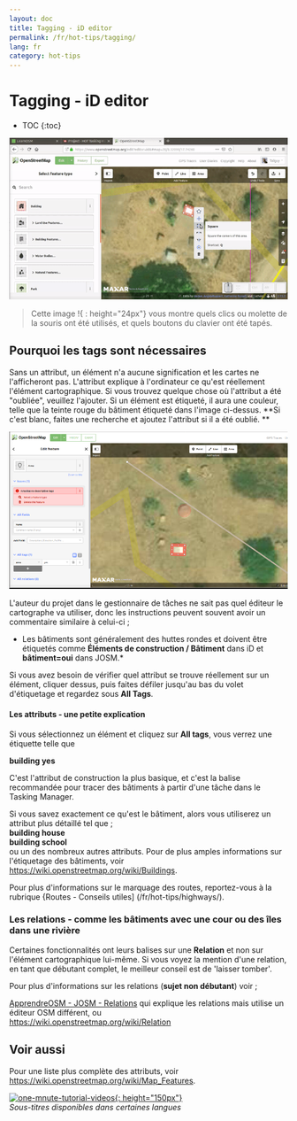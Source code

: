 ```yaml
---
layout: doc
title: Tagging - iD editor
permalink: /fr/hot-tips/tagging/
lang: fr
category: hot-tips
---
```


Tagging - iD editor
============

- TOC
{:toc}

![tagging][]

> Cette image !{ : height="24px"} vous montre quels clics ou molette de la souris ont été utilisés, et quels boutons du clavier ont été tapés.  

Pourquoi les tags sont nécessaires
-------------------

Sans un attribut, un élément n'a aucune signification et les cartes ne l'afficheront pas. L'attribut explique à l'ordinateur ce qu'est réellement l'élément cartographique. Si vous trouvez quelque chose où l'attribut a été "oubliée", veuillez l'ajouter. Si un élément est étiqueté, il aura une couleur, telle que la teinte rouge du bâtiment étiqueté dans l'image ci-dessus. **Si c'est blanc, faites une recherche et ajoutez l'attribut si il a été oublié. **  

![tagged-building][]  

L'auteur du projet dans le gestionnaire de tâches ne sait pas quel éditeur le cartographe va utiliser, donc les instructions peuvent souvent avoir un commentaire similaire à celui-ci ;  

- Les bâtiments sont généralement des huttes rondes et doivent être étiquetés comme **Éléments de construction / Bâtiment** dans iD et **bâtiment=oui** dans JOSM.*  

Si vous avez besoin de vérifier quel attribut se trouve réellement sur un élément, cliquer dessus, puis faites défiler jusqu'au bas du volet d'étiquetage et regardez sous **All Tags**.

#### Les attributs - une petite explication ####

Si vous sélectionnez un élément et cliquez sur **All tags**, vous verrez une étiquette telle que  

**building    yes**  

C'est l'attribut de construction la plus basique, et c'est la balise recommandée pour tracer des bâtiments à partir d'une tâche dans le Tasking Manager.  

Si vous savez exactement ce qu'est le bâtiment, alors vous utiliserez un attribut plus détaillé tel que ;  
  **building   house**  
  **building   school**  
ou un des nombreux autres attributs. Pour de plus amples informations sur l'étiquetage des bâtiments, voir <https://wiki.openstreetmap.org/wiki/Buildings>.  

Pour plus d'informations sur le marquage des routes, reportez-vous à la rubrique {Routes - Conseils utiles] (/fr/hot-tips/highways/).  

### Les relations - comme les bâtiments avec une cour ou des îles dans une rivière ####

Certaines fonctionnalités ont leurs balises sur une **Relation** et non sur l'élément cartographique lui-même. Si vous voyez la mention d'une relation, en tant que débutant complet, le meilleur conseil est de 'laisser tomber'.  

Pour plus d'informations sur les relations (**sujet non débutant**) voir ;  

[ApprendreOSM - JOSM - Relations](/en/josm/josm/josm-relations/) qui explique les relations mais utilise un éditeur OSM différent, ou  
<https://wiki.openstreetmap.org/wiki/Relation>

Voir aussi  
---------

Pour une liste plus complète des attributs, voir <https://wiki.openstreetmap.org/wiki/Map_Features>.  

[![one-mnute-tutorial-videos]{: height="150px"}](https://www.youtube.com/playlist?list=PLb9506_-6FMHZ3nwn9heri3xjQKrSq1hN "Humanitarian OpenStreetMap Team - Tutoriels vidéo d'une minute")  
*Sous-titres disponibles dans certaines langues*  





[tagging]:/images/hot-tips/tagging.gif
[keymon]:/images/hot-tips/keymon.png
[tagged-building]:/images/hot-tips/tagged-building.png
[one-mnute-tutorial-videos]: /images/hot-tips/one-mnute-tutorial-videos.png "Humanitarian OpenStreetMap Team Tutoriels vidéo d'une minute"